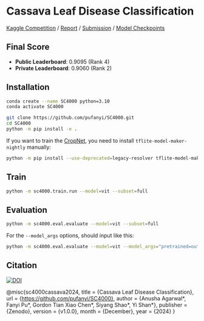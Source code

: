 # Cassava Leaf Disease Classification

[Kaggle Competition](https://www.kaggle.com/competitions/cassava-leaf-disease-classification/overview) / [Report](https://pufanyi.github.io/SC4000/report/main.pdf) / [Submission](https://www.kaggle.com/code/pufanyi/sc4000-final-submission) / [Model Checkpoints](https://huggingface.co/collections/pufanyi/sc4000-6717aaebf10b0e67e9a34a0d)

## Final Score

- **Public Leaderboard**: 0.9095 (Rank 4)
- **Private Leaderboard**: 0.9060 (Rank 2)

## Installation

```sh
conda create --name SC4000 python=3.10
conda activate SC4000

git clone https://github.com/pufanyi/SC4000.git
cd SC4000
python -m pip install -e .

```

If you want to train the [CropNet](https://www.kaggle.com/models/google/cropnet/tensorFlow2/classifier-cassava-disease-v1/1), you need to install `tflite-model-maker-nightly` manually:

```sh
python -m pip install --use-deprecated=legacy-resolver tflite-model-maker-nightly
```

## Train

```sh
python -m sc4000.train.run --model=vit --subset=full
```

## Evaluation

```sh
python -m sc4000.eval.evaluate --model=vit --subset=full
```

For the `--model_args` options, should input like this:

```sh
python -m sc4000.eval.evaluate --model=vit --model_args="pretrained=output/models/checkpoint-124" --subset=full
```

## Citation

[![DOI](https://zenodo.org/badge/DOI/10.5281/zenodo.14564899.svg)](https://doi.org/10.5281/zenodo.14564899)

@misc{sc4000cassava2024,
    title        = {Cassava Leaf Disease Classification},
    url          = {https://github.com/pufanyi/SC4000},
    author       = {Anusha Agarwal*, Fanyi Pu*, Gordon Tian Xiao Chen*, Siyang Shao*, Yi Shan*},
    publisher    = {Zenodo},
    version      = {v1.0.0},
    month        = {December},
    year         = {2024}
}
